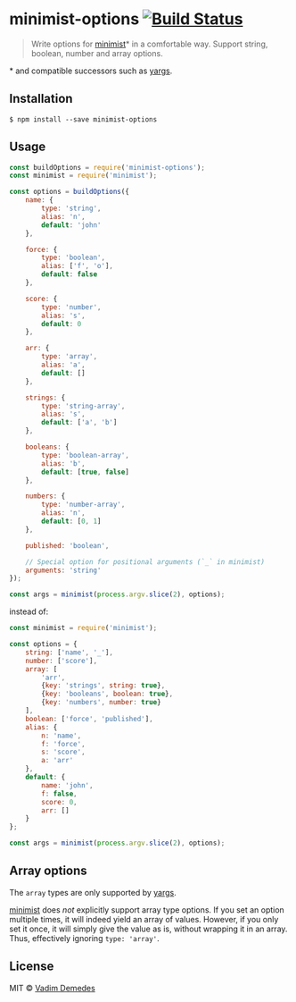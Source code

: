 # minimist-options [![Build Status](https://travis-ci.org/vadimdemedes/minimist-options.svg?branch=master)](https://travis-ci.org/vadimdemedes/minimist-options)

> Write options for [minimist](https://npmjs.org/package/minimist)* in a comfortable way.
> Support string, boolean, number and array options.

\* and compatible successors such as [yargs](https://npmjs.org/package/yargs).

## Installation

```
$ npm install --save minimist-options
```

## Usage

```js
const buildOptions = require('minimist-options');
const minimist = require('minimist');

const options = buildOptions({
	name: {
		type: 'string',
		alias: 'n',
		default: 'john'
	},

	force: {
		type: 'boolean',
		alias: ['f', 'o'],
		default: false
	},

	score: {
		type: 'number',
		alias: 's',
		default: 0
	},

	arr: {
		type: 'array',
		alias: 'a',
		default: []
	},

	strings: {
		type: 'string-array',
		alias: 's',
		default: ['a', 'b']
	},

	booleans: {
		type: 'boolean-array',
		alias: 'b',
		default: [true, false]
	},

	numbers: {
		type: 'number-array',
		alias: 'n',
		default: [0, 1]
	},

	published: 'boolean',

	// Special option for positional arguments (`_` in minimist)
	arguments: 'string'
});

const args = minimist(process.argv.slice(2), options);
```

instead of:

```js
const minimist = require('minimist');

const options = {
	string: ['name', '_'],
	number: ['score'],
	array: [
		'arr',
		{key: 'strings', string: true},
		{key: 'booleans', boolean: true},
		{key: 'numbers', number: true}
	],
	boolean: ['force', 'published'],
	alias: {
		n: 'name',
		f: 'force',
		s: 'score',
		a: 'arr'
	},
	default: {
		name: 'john',
		f: false,
		score: 0,
		arr: []
	}
};

const args = minimist(process.argv.slice(2), options);
```

## Array options

The `array` types are only supported by [yargs](https://npmjs.org/package/yargs).

[minimist](https://npmjs.org/package/minimist) does _not_ explicitly support array type options. If you set an option multiple times, it will indeed yield an array of values. However, if you only set it once, it will simply give the value as is, without wrapping it in an array. Thus, effectively ignoring `type: 'array'`.

## License

MIT © [Vadim Demedes](https://vadimdemedes.com)
